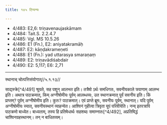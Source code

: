 ```yaml
---
title: १४५ टिप्पन्यः

---
```

- 4/483: E2,6: triṇavenaujaskāmam
- 4/484: Tait.S. 2.2.4.7
- 4/485: Vgl. MS 10.5.26
- 4/486: E1 (Fn.), E2: aniyatakramāḥ
- 4/487: E2: kāṇḍakrameṇeti
- 4/488: E1 (Fn.): yad uttarasya smaraṇaṃ
- 4/489: E2: triṇavādiśabdair
- 4/490: E2: 5,117; E6: 2,71

____________________________________________


स्थानाच् चोत्पत्तिसंयोगात्//५.१.१३//

साद्यस्क्रे[^4/491] श्रूयते, सह पशून् आलभत इति। तत्रैषो ऽर्थः समधिगतः, सवनीयकाले त्रयाणाम् आलम्भ इति। अथात्र पाठक्रमात्, किम् अग्नीषोमीयः पूर्वम् आलब्धव्यः, उत स्थानक्रमात् पूर्वं सवनीय इति। किं प्राप्तम्? पूर्वम् अग्नीषोमीय इति। कुतः? पाठक्रमात्। एवं प्राप्ते ब्रूमः, सवनीयः पूर्वम्, स्थानात्। यदि पूर्वम् अग्नीषोमीयः स्यात्, सवनीयस्थानं व्याहन्येत। आश्विनं गृहीत्वा त्रिवृता यूपं परिवीयेति। नन्व् इतरत्रापि पाठक्रमो बाध्येत। बाध्यताम्, तस्य हि प्रतिषेधार्थः सहशब्दः समाम्नातः[^4/492], अप्रतिषिद्धं चाश्विनग्रहस्थानम्। तन् न बाधितव्यम्।
